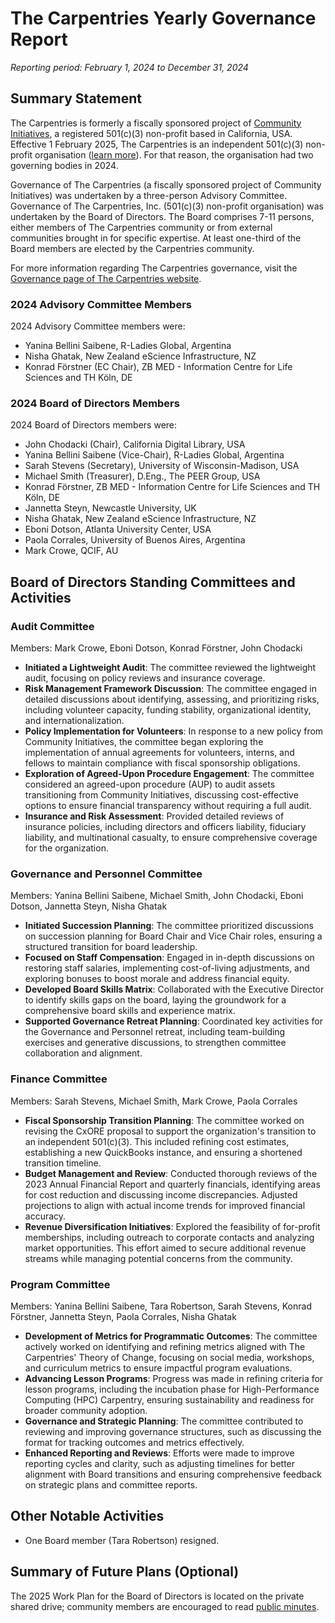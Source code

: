 # The Carpentries Yearly Governance Report 
*Reporting period: February 1, 2024 to December 31, 2024*

## Summary Statement
The Carpentries is formerly a fiscally sponsored project of [Community Initiatives](http://communityin.org/), a registered 501(c)(3) non-profit based in California, USA. Effective 1 February 2025, The Carpentries is an independent 501(c)(3) non-profit organisation ([learn more](https://carpentries.org/files/pdf/Fiscal_Sponsorship_Transition_FAQ.pdf)). For that reason, the organisation had two governing bodies in 2024.

Governance of The Carpentries (a fiscally sponsored project of Community Initiatives) was undertaken by a three-person Advisory Committee. Governance of The Carpentries, Inc. (501(c)(3)  non-profit organisation) was undertaken by the Board of Directors. The Board comprises 7-11 persons, either members of The Carpentries community or from external communities brought in for specific expertise. At least one-third of the Board members are elected by the Carpentries community.

For more information regarding The Carpentries governance, visit the [Governance page of The Carpentries website](https://carpentries.org/governance/).

### 2024 Advisory Committee Members
2024 Advisory Committee members were: 
- Yanina Bellini Saibene, R-Ladies Global, Argentina
- Nisha Ghatak, New Zealand eScience Infrastructure, NZ
- Konrad Förstner (EC Chair), ZB MED - Information Centre for Life Sciences and TH Köln, DE

### 2024 Board of Directors Members
2024 Board of Directors members were: 
* John Chodacki (Chair), California Digital Library, USA
* Yanina Bellini Saibene (Vice-Chair), R-Ladies Global, Argentina
* Sarah Stevens (Secretary), University of Wisconsin-Madison, USA
* Michael Smith (Treasurer), D.Eng., The PEER Group, USA
* Konrad Förstner, ZB MED - Information Centre for Life Sciences and TH Köln, DE
* Jannetta Steyn, Newcastle University, UK
* Nisha Ghatak, New Zealand eScience Infrastructure, NZ
* Eboni Dotson, Atlanta University Center, USA
* Paola Corrales, University of Buenos Aires, Argentina
* Mark Crowe, QCIF, AU

## Board of Directors Standing Committees and Activities
### Audit Committee
Members: Mark Crowe, Eboni Dotson, Konrad Förstner, John Chodacki

- __Initiated a Lightweight Audit__: The committee reviewed the lightweight audit, focusing on policy reviews and insurance coverage.
- __Risk Management Framework Discussion__: The committee engaged in detailed discussions about identifying, assessing, and prioritizing risks, including volunteer capacity, funding stability, organizational identity, and internationalization.
- __Policy Implementation for Volunteers__: In response to a new policy from Community Initiatives, the committee began exploring the implementation of annual agreements for volunteers, interns, and fellows to maintain compliance with fiscal sponsorship obligations.
- __Exploration of Agreed-Upon Procedure Engagement__: The committee considered an agreed-upon procedure (AUP) to audit assets transitioning from Community Initiatives, discussing cost-effective options to ensure financial transparency without requiring a full audit.
- __Insurance and Risk Assessment__: Provided detailed reviews of insurance policies, including directors and officers liability, fiduciary liability, and multinational casualty, to ensure comprehensive coverage for the organization.

### Governance and Personnel Committee
Members: Yanina Bellini Saibene, Michael Smith, John Chodacki, Eboni Dotson, Jannetta Steyn, Nisha Ghatak

- __Initiated Succession Planning__: The committee prioritized discussions on succession planning for Board Chair and Vice Chair roles, ensuring a structured transition for board leadership.
- __Focused on Staff Compensation__: Engaged in in-depth discussions on restoring staff salaries, implementing cost-of-living adjustments, and exploring bonuses to boost morale and address financial equity.
- __Developed Board Skills Matrix__: Collaborated with the Executive Director to identify skills gaps on the board, laying the groundwork for a comprehensive board skills and experience matrix.
- __Supported Governance Retreat Planning__: Coordinated key activities for the Governance and Personnel retreat, including team-building exercises and generative discussions, to strengthen committee collaboration and alignment.

### Finance Committee
Members:  Sarah Stevens, Michael Smith, Mark Crowe, Paola Corrales

- __Fiscal Sponsorship Transition Planning__: The committee worked on revising the CxORE proposal to support the organization's transition to an independent 501(c)(3). This included refining cost estimates, establishing a new QuickBooks instance, and ensuring a shortened transition timeline.
- __Budget Management and Review__: Conducted thorough reviews of the 2023 Annual Financial Report and quarterly financials, identifying areas for cost reduction and discussing income discrepancies. Adjusted projections to align with actual income trends for improved financial accuracy.
- __Revenue Diversification Initiatives__: Explored the feasibility of for-profit memberships, including outreach to corporate contacts and analyzing market opportunities. This effort aimed to secure additional revenue streams while managing potential concerns from the community.

### Program Committee
Members: Yanina Bellini Saibene, Tara Robertson, Sarah Stevens, Konrad Förstner, Jannetta Steyn, Paola Corrales, Nisha Ghatak

- __Development of Metrics for Programmatic Outcomes__: The committee actively worked on identifying and refining metrics aligned with The Carpentries' Theory of Change, focusing on social media, workshops, and curriculum metrics to ensure impactful program evaluations.
- __Advancing Lesson Programs__: Progress was made in refining criteria for lesson programs, including the incubation phase for High-Performance Computing (HPC) Carpentry, ensuring sustainability and readiness for broader community adoption.
- __Governance and Strategic Planning__: The committee contributed to reviewing and improving governance structures, such as discussing the format for tracking outcomes and metrics effectively.
- __Enhanced Reporting and Reviews__: Efforts were made to improve reporting cycles and clarity, such as adjusting timelines for better alignment with Board transitions and ensuring comprehensive feedback on strategic plans and committee reports.

## Other Notable Activities
- One Board member (Tara Robertson) resigned.

## Summary of Future Plans (Optional)
The 2025 Work Plan for the Board of Directors is located on the private shared drive; community members are encouraged to read [public minutes](https://github.com/carpentries/governance/tree/main/minutes).
